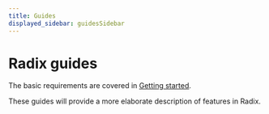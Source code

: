 ```yaml
---
title: Guides
displayed_sidebar: guidesSidebar
---
```


# Radix guides

The basic requirements are covered in [Getting started](/start/index.md).

These guides will provide a more elaborate description of features in Radix.
